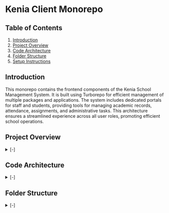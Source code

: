 # Kenia Client Monorepo

## Table of Contents

1. [Introduction](#introduction)
2. [Project Overview](#project-overview)
3. [Code Architecture](#code-architecture)
4. [Folder Structure](#folder-structure)
5. [Setup Instructions](#setup-instructions)

## Introduction

This monorepo contains the frontend components of the Kenia School Management System. It is built using Turborepo for efficient management of multiple packages and applications. The system includes dedicated portals for staff and students, providing tools for managing academic records, attendance, assignments, and administrative tasks. This architecture ensures a streamlined experience across all user roles, promoting efficient school operations.

## Project Overview

<details>
<summary>[-]</summary>

The monorepo consists of the following projects:

1. **Web App**: A Next.js application for the main user interface.
2. **Storybook**: A Storybook setup for UI component documentation and testing.
3. **Shared Packages**:
   - **@repo/ui**: A component library built using `shadcn`.
   - **tailwind-config**: Shared Tailwind CSS configuration.
   - **eslint-config**: Shared ESLint configuration.
   - **typescript-config**: Shared TypeScript configuration.

</details>

## Code Architecture

<details>
<summary>[-]</summary>

The project uses a modular architecture where shared packages are extracted into standalone libraries, promoting reusability and consistency across applications.

- **Web App**: Contains the main Next.js application.
- **Storybook**: Hosts the Storybook instance for visualizing and testing UI components.
- **Packages**:
  - **@repo/ui**: Shared component library.
  - **tailwind-config**: Centralized Tailwind CSS configuration for consistent styling.
  - **eslint-config**: Shared ESLint rules.
  - **typescript-config**: Shared TypeScript configuration for type safety.

The monorepo structure is managed using Turborepo, allowing for efficient builds and dependency management.

</details>

## Folder Structure

<details>
<summary>[-]</summary>

```bash

kenia/
├── apps/
│   ├── web/
│   ├── storybook/
├── packages/
│   ├── ui/
│   ├── tailwind-config/
│   ├── eslint-config/
│   ├── typescript-config/
├── .turbo.json/
├── package.json
└── README.md

```

## Setup Instructions

<details>
<summary>[-]</summary>

To set up Kenia locally, follow these steps:

- Set environment variables in .env.dev file based on .env.example.

1. **Clone the repository**:

   ```bash
   git clone https://github.com/LoganXav/KeniaClientMonorepo.git
   ```

2. **Navigate to the project directory**:

   ```bash
   cd KeniaClientMonorepo
   ```

3. **Install the dependencies**:

   ```bash
   yarn
   ```

4. **Start the application**:

   ```bash
   turbo dev
   ```
